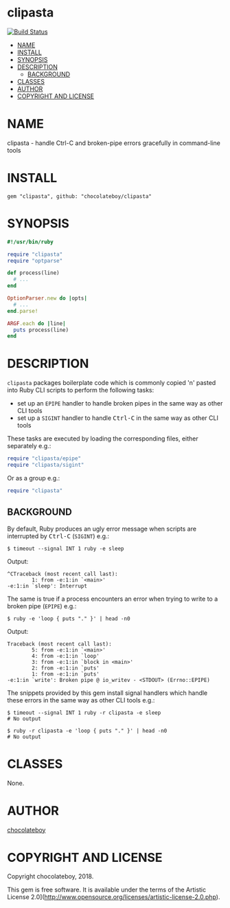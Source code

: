 # clipasta

<!-- [![Gem Version](https://badge.fury.io/rb/clipasta.svg)](https://badge.fury.io/rb/clipasta) -->
[![Build Status](https://travis-ci.org/chocolateboy/clipasta.svg)](https://travis-ci.org/chocolateboy/clipasta)

<!-- START doctoc generated TOC please keep comment here to allow auto update -->
<!-- DON'T EDIT THIS SECTION, INSTEAD RE-RUN doctoc TO UPDATE -->

- [NAME](#name)
- [INSTALL](#install)
- [SYNOPSIS](#synopsis)
- [DESCRIPTION](#description)
  - [BACKGROUND](#background)
- [CLASSES](#classes)
- [AUTHOR](#author)
- [COPYRIGHT AND LICENSE](#copyright-and-license)

<!-- END doctoc generated TOC please keep comment here to allow auto update -->

# NAME

clipasta - handle Ctrl-C and broken-pipe errors gracefully in command-line tools

# INSTALL

    gem "clipasta", github: "chocolateboy/clipasta"

# SYNOPSIS

```ruby
#!/usr/bin/ruby

require "clipasta"
require "optparse"

def process(line)
  # ...
end

OptionParser.new do |opts|
  # ...
end.parse!

ARGF.each do |line|
  puts process(line)
end
```

# DESCRIPTION

`clipasta` packages boilerplate code which is commonly copied 'n' pasted into Ruby CLI scripts to perform the following tasks:

* set up an `EPIPE` handler to handle broken pipes in the same way as other CLI tools
* set up a `SIGINT` handler to handle <kbd>Ctrl-C</kbd> in the same way as other CLI tools

These tasks are executed by loading the corresponding files, either separately e.g.:

```ruby
require "clipasta/epipe"
require "clipasta/sigint"
```

Or as a group e.g.:

```ruby
require "clipasta"
```

## BACKGROUND

By default, Ruby produces an ugly error message when scripts are interrupted by <kbd>Ctrl-C</kbd> (`SIGINT`) e.g.:

    $ timeout --signal INT 1 ruby -e sleep

Output:

    ^CTraceback (most recent call last):
            1: from -e:1:in `<main>'
    -e:1:in `sleep': Interrupt

The same is true if a process encounters an error when trying to write to a broken pipe (`EPIPE`) e.g.:

    $ ruby -e 'loop { puts "." }' | head -n0

Output:

    Traceback (most recent call last):
            5: from -e:1:in `<main>'
            4: from -e:1:in `loop'
            3: from -e:1:in `block in <main>'
            2: from -e:1:in `puts'
            1: from -e:1:in `puts'
    -e:1:in `write': Broken pipe @ io_writev - <STDOUT> (Errno::EPIPE)

The snippets provided by this gem install signal handlers which handle these errors in the same way as other CLI tools e.g.:

    $ timeout --signal INT 1 ruby -r clipasta -e sleep
    # No output

    $ ruby -r clipasta -e 'loop { puts "." }' | head -n0
    # No output

# CLASSES

None.

# AUTHOR

[chocolateboy](mailto:chocolate@cpan.org)

# COPYRIGHT AND LICENSE

Copyright chocolateboy, 2018.

This gem is free software. It is available under the terms of the Artistic License 2.0](http://www.opensource.org/licenses/artistic-license-2.0.php).
